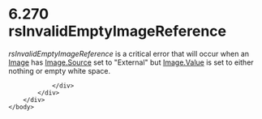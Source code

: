 <html dir="LTR" xmlns:mshelp="http://msdn.microsoft.com/mshelp" xmlns:ddue="http://ddue.schemas.microsoft.com/authoring/2003/5" xmlns:xlink="http://www.w3.org/1999/xlink" xmlns:tool="http://www.microsoft.com/tooltip">
    <head>
        <meta http-equiv="Content-Type" content="text/html; CHARSET=utf-8"></meta>
        <meta name="save" content="history"></meta>
        <title>6.270 rsInvalidEmptyImageReference</title>
        <xml>
            <mshelp:toctitle title="6.270 rsInvalidEmptyImageReference"></mshelp:toctitle>
            <mshelp:rltitle title="[MS-RDL]: rsInvalidEmptyImageReference"></mshelp:rltitle>
            <mshelp:keyword index="A" term="70116981-fc75-455a-baad-d675819a575e"></mshelp:keyword>
            <mshelp:attr name="DCSext.ContentType" value="open specification"></mshelp:attr>
            <mshelp:attr name="AssetID" value="70116981-fc75-455a-baad-d675819a575e"></mshelp:attr>
            <mshelp:attr name="TopicType" value="kbRef"></mshelp:attr>
            <mshelp:attr name="DCSext.Title" value="[MS-RDL]: rsInvalidEmptyImageReference" />
        </xml>
    </head>
    <body>
        <div id="header">
            <h1 class="heading">6.270 rsInvalidEmptyImageReference</h1>
        </div>
        <div id="mainSection">
            <div id="mainBody">
                <div id="allHistory" class="saveHistory"></div>
                <div id="sectionSection0" class="section" name="collapseableSection">
                    

<p><i>rsInvalidEmptyImageReference</i> is a critical error that
will occur when an <a href="63e1e5ab-7c49-4f62-8dbd-62d85de2b153.html">Image</a>
has <a href="ff4d3c03-cee0-4a51-a40b-9c012fee1596.html">Image.Source</a> set to
&quot;External&quot; but <a href="e63f7ec4-2bc8-456a-afc9-60570f34da60.html">Image.Value</a>
is set to either nothing or empty white space. </p>


                </div>
            </div>
        </div>
    </body>
</html>